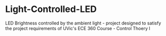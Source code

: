 # Light-Controlled-LED
LED Brightness controlled by the ambient light - project designed to satisfy the project requirements of UVic's ECE 360 Course - Control Thoery I
